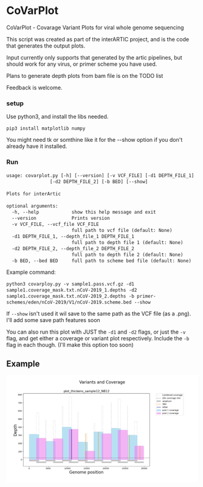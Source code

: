 # CoVarPlot

CoVarPlot - Covarage Variant Plots for viral whole genome sequencing

This script was created as part of the interARTIC project, and is the code that generates the output plots.

Input currently only supports that generated by the artic pipelines, but should work for any virus, or primer scheme you have used.

Plans to generate depth plots from bam file is on the TODO list

Feedback is welcome.

### setup

Use python3, and install the libs needed.

    pip3 install matplotlib numpy

You might need tk or somthine like it for the --show option if you don't already have it installed.

### Run


    usage: covarplot.py [-h] [--version] [-v VCF_FILE] [-d1 DEPTH_FILE_1]
                    [-d2 DEPTH_FILE_2] [-b BED] [--show]

    Plots for interArtic

    optional arguments:
      -h, --help            show this help message and exit
      --version             Prints version
      -v VCF_FILE, --vcf_file VCF_FILE
                            full path to vcf file (default: None)
      -d1 DEPTH_FILE_1, --depth_file_1 DEPTH_FILE_1
                            full path to depth file 1 (default: None)
      -d2 DEPTH_FILE_2, --depth_file_2 DEPTH_FILE_2
                            full path to depth file 2 (default: None)
      -b BED, --bed BED     full path to scheme bed file (default: None)


Example command:

    python3 covarploy.py -v sample1.pass.vcf.gz -d1 sample1.coverage_mask.txt.nCoV-2019_1.depths -d2 sample1.coverage_mask.txt.nCoV-2019_2.depths -b primer-schemes/eden/nCoV-2019/V1/nCoV-2019.scheme.bed --show

If `--show` isn't used it wil save to the same path as the VCF file (as a .png). I'll add some save path features soon

You can also run this plot with JUST the `-d1` and `-d2` flags, or just the `-v` flag, and get either a coverage or variant plot respectively. Include the `-b` flag in each though. (I'll make this option too soon)

## Example

<img src="img/Figure_1.png" >
